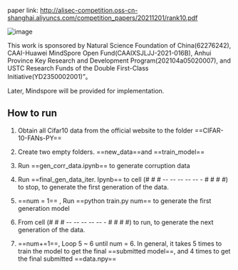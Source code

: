 paper link: http://alisec-competition.oss-cn-shanghai.aliyuncs.com/competition_papers/20211201/rank10.pdf

![image](https://user-images.githubusercontent.com/49955700/199968902-fd7f61f6-ee0a-43cd-a5f2-9295a11748a5.png)


This work is sponsored by Natural Science Foundation of China(62276242), CAAI-Huawei MindSpore Open Fund(CAAIXSJLJJ-2021-016B), Anhui Province Key Research and Development Program(202104a05020007), and USTC Research Funds of the Double First-Class Initiative(YD2350002001)”。

Later, Mindspore will be provided for implementation.




## How to run

1. Obtain all Cifar10 data from the official website to the folder ==CIFAR-10-FANs-PY==

2. Create two empty folders.  ==new_data==and ==train_model== 
3. Run ==gen_corr_data.ipynb== to generate corruption data

4. Run ==final_gen_data_iter. Ipynb== to cell (# # # -- -- -- -- -- - # # # #) to stop, to generate the first generation of the data.
5. ==num = 1== , Run ==python train.py num== to generate the first generation model
6. From cell (# # # -- -- -- -- -- - # # # #) to run, to generate the next generation of the data.
7. ==num+=1==, Loop 5 ~ 6 until num = 6. In general, it takes 5 times to train the model to get the final ==submitted model==, and 4 times to get the final submitted ==data.npy==
